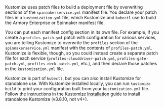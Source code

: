 Kustomize uses patch files to build a deployment file by overwriting sections of the `spinnakerservice.yml` manifest file. You declare your patch files in a `kustomization.yml` file, which Kustomize and `kubectl` use to build the Armory Enterprise or Spinnaker manifest file.

You can put each manifest config section in its own file. For example, if you create a `profiles-patch.yml` patch with configuration for various services, you are telling Kustomize to overwrite the `profiles` section of the `spinnakerservice.yml` manifest with the contents of `profiles-patch.yml`.  Kustomize is flexible, though, so you could instead create a separate patch file for each service (`profiles-clouddriver-patch.yml`, `profiles-gate-patch.yml`, `profiles-deck-patch.yml`, etc.), and then declare those patches in the `kustomization.yml` file.

Kustomize is part of `kubectl`, but you can also install Kustomize for standalone use. With Kustomize installed locally, you can run `kustomize build` to print your configuration built from your `kustomization.yml` file. Follow the instructions in the Kustomize [Installation](https://kubectl.docs.kubernetes.io/installation/kustomize/) guide to install standalone Kustomize (v3.8.10, not v4+).